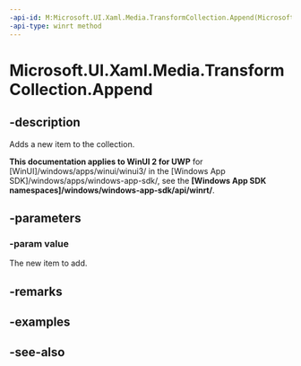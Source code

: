 ```yaml
---
-api-id: M:Microsoft.UI.Xaml.Media.TransformCollection.Append(Microsoft.UI.Xaml.Media.Transform)
-api-type: winrt method
---
```


<!-- Method syntax
public void Append(Windows.UI.Xaml.Media.Transform value)
-->

# Microsoft.UI.Xaml.Media.TransformCollection.Append

## -description
Adds a new item to the collection.

**This documentation applies to WinUI 2 for UWP** for [WinUI]/windows/apps/winui/winui3/ in the [Windows App SDK]/windows/apps/windows-app-sdk/, see the **[Windows App SDK namespaces]/windows/windows-app-sdk/api/winrt/**.

## -parameters
### -param value
The new item to add.

## -remarks

## -examples

## -see-also
